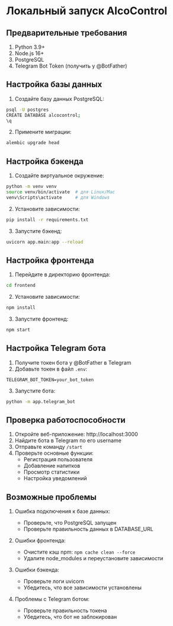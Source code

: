 # Локальный запуск AlcoControl

## Предварительные требования

1. Python 3.9+
2. Node.js 16+
3. PostgreSQL
4. Telegram Bot Token (получить у @BotFather)

## Настройка базы данных

1. Создайте базу данных PostgreSQL:
```bash
psql -U postgres
CREATE DATABASE alcocontrol;
\q
```

2. Примените миграции:
```bash
alembic upgrade head
```

## Настройка бэкенда

1. Создайте виртуальное окружение:
```bash
python -m venv venv
source venv/bin/activate  # для Linux/Mac
venv\Scripts\activate     # для Windows
```

2. Установите зависимости:
```bash
pip install -r requirements.txt
```

3. Запустите бэкенд:
```bash
uvicorn app.main:app --reload
```

## Настройка фронтенда

1. Перейдите в директорию фронтенда:
```bash
cd frontend
```

2. Установите зависимости:
```bash
npm install
```

3. Запустите фронтенд:
```bash
npm start
```

## Настройка Telegram бота

1. Получите токен бота у @BotFather в Telegram
2. Добавьте токен в файл `.env`:
```
TELEGRAM_BOT_TOKEN=your_bot_token
```

3. Запустите бота:
```bash
python -m app.telegram_bot
```

## Проверка работоспособности

1. Откройте веб-приложение: http://localhost:3000
2. Найдите бота в Telegram по его username
3. Отправьте команду `/start`
4. Проверьте основные функции:
   - Регистрация пользователя
   - Добавление напитков
   - Просмотр статистики
   - Настройка уведомлений

## Возможные проблемы

1. Ошибка подключения к базе данных:
   - Проверьте, что PostgreSQL запущен
   - Проверьте правильность данных в DATABASE_URL

2. Ошибки фронтенда:
   - Очистите кэш npm: `npm cache clean --force`
   - Удалите node_modules и переустановите зависимости

3. Ошибки бэкенда:
   - Проверьте логи uvicorn
   - Убедитесь, что все зависимости установлены

4. Проблемы с Telegram ботом:
   - Проверьте правильность токена
   - Убедитесь, что бот не заблокирован 